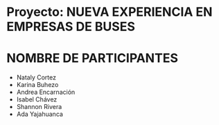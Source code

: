 # Proyecto: NUEVA EXPERIENCIA EN EMPRESAS DE BUSES

# NOMBRE DE PARTICIPANTES

* Nataly Cortez
* Karina Buhezo
* Andrea Encarnación
* Isabel Chávez
* Shannon Rivera
* Ada Yajahuanca
